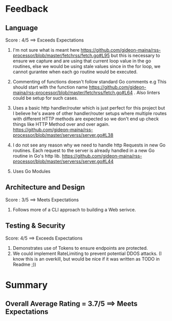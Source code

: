# Feedback

## Language
 Score : 4/5 ==> Exceeds Expectations

1. I'm not sure what is meant here https://github.com/gideon-maina/rss-processor/blob/master/fetchrss/fetch.go#L95
but this is necessary to ensure we capture and are using that current loop value in the go routines, else we would be 
using stale values since in the for loop, we cannot gurantee when each go routine would be executed.

2. Commenting of functions doesn't follow standard Go comments e.g This should start with the function name
https://github.com/gideon-maina/rss-processor/blob/master/fetchrss/fetch.go#L64 . Also linters could be setup for such
cases.

3. Uses a basic http handler/router which is just perfect for this project but I believe he's aware of other handler/router 
setups where multiple routes with different HTTP methods are expected so we don't end up check things like HTTP 
Method over and over again. https://github.com/gideon-maina/rss-processor/blob/master/serverss/server.go#L38

4. I do not see any reason why we need to handle http Requests in new Go routines. Each request to the server is 
already handled in a new Go routine in Go's http lib. 
https://github.com/gideon-maina/rss-processor/blob/master/serverss/server.go#L44

5.  Uses Go Modules

## Architecture and Design 
Score : 3/5 ==> Meets Expectations

1. Follows more of a CLI approach to building a Web serivce.

## Testing & Security
Score: 4/5 ==> Exceeds Expectations

 1. Demonstrates use of Tokens to ensure endpoints are protected.
 2. We could implement RateLimiting to prevent potential DDOS attacks. (I know this is an overkill, but would be nice if it was written as TODO in Readme ;))
 
 # Summary
 ## Overall Average Rating = 3.7/5 ==> Meets Expectations
